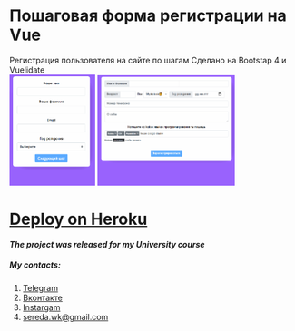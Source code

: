 # Пошаговая форма регистрации на Vue
Регистрация пользователя на сайте по шагам
Сделано на Bootstap 4 и Vuelidate  
<a href="url"><img src="form1.gif" width="30%" ></a>
<a href="url"><img src="form2.gif"  width="48%" ></a>
# [**Deploy on Heroku**](https://ssereda-vue-validation.herokuapp.com/)


***The project was released for my University course***

##### My contacts:
1. [Telegram](https://tgmsg.ru/princepepper)
2. [Вконтакте](https://vk.com/princepepper)
3. [Instargam](https://www.instagram.com/prince_pepper_official/?hl=ru)
4. <sereda.wk@gmail.com>

